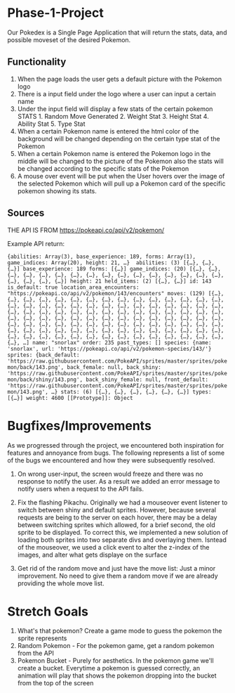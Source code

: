 # Phase-1-Project

Our Pokedex is a Single Page Application that will return the stats, data, and possible moveset of the desired Pokemon.

## Functionality

1. When the page loads the user gets a default picture with the Pokemon logo
2. There is a input field under the logo where a user can input a certain name
3. Under the input field will display a few stats of the certain pokemon
        STATS
        1. Random Move Generated
        2. Weight Stat
        3. Height Stat
        4. Ability Stat
        5. Type Stat
4. When a certain Pokemon name is entered the html color of the background will be changed depending on the certain type stat of the Pokemon
5. When a certain Pokemon name is entered the Pokemon logo in the middle will be changed to the picture of the Pokemon also the stats will be changed according to the 
specific stats of the Pokemon
6. A mouse over event will be put when the User hovers over the image of the selected Pokemon which will pull up a Pokemon card of the specific pokemon showing its stats.


## Sources

THE API IS FROM https://pokeapi.co/api/v2/pokemon/

Example API return:


`
{abilities: Array(3), base_experience: 189, forms: Array(1), game_indices: Array(20), height: 21, …} 
abilities: (3) [{…}, {…}, {…}]
base_experience: 189
forms: [{…}]
game_indices: (20) [{…}, {…}, {…}, {…}, {…}, {…}, {…}, {…}, {…}, {…}, {…}, {…}, {…}, {…}, {…}, {…}, {…}, {…}, {…}, {…}]
height: 21
held_items: (2) [{…}, {…}]
id: 143
is_default: true
location_area_encounters: "https://pokeapi.co/api/v2/pokemon/143/encounters"
moves: (129) [{…}, {…}, {…}, {…}, {…}, {…}, {…}, {…}, {…}, {…}, {…}, {…}, {…}, {…}, {…}, {…}, {…}, {…}, {…}, {…}, {…}, {…}, {…}, {…}, {…}, {…}, {…}, {…}, {…}, {…}, {…}, {…}, {…}, {…}, {…}, {…}, {…}, {…}, {…}, {…}, {…}, {…}, {…}, {…}, {…}, {…}, {…}, {…}, {…}, {…}, {…}, {…}, {…}, {…}, {…}, {…}, {…}, {…}, {…}, {…}, {…}, {…}, {…}, {…}, {…}, {…}, {…}, {…}, {…}, {…}, {…}, {…}, {…}, {…}, {…}, {…}, {…}, {…}, {…}, {…}, {…}, {…}, {…}, {…}, {…}, {…}, {…}, {…}, {…}, {…}, {…}, {…}, {…}, {…}, {…}, {…}, {…}, {…}, {…}, {…}, …]
name: "snorlax"
order: 235
past_types: []
species: {name: 'snorlax', url: 'https://pokeapi.co/api/v2/pokemon-species/143/'}
sprites: {back_default: 'https://raw.githubusercontent.com/PokeAPI/sprites/master/sprites/pokemon/back/143.png', back_female: null, back_shiny: 'https://raw.githubusercontent.com/PokeAPI/sprites/master/sprites/pokemon/back/shiny/143.png', back_shiny_female: null, front_default: 'https://raw.githubusercontent.com/PokeAPI/sprites/master/sprites/pokemon/143.png', …}
stats: (6) [{…}, {…}, {…}, {…}, {…}, {…}]
types: [{…}]
weight: 4600
[[Prototype]]: Object
`


# Bugfixes/Improvements
As we progressed through the project, we encountered both inspiration for features and annoyance from bugs. The following represents a list of some of the bugs we encountered and how they were subsequently resolved.

1. On wrong user-input, the screen would freeze and there was no response to notify the user. As a result we added an error message to notify users when a request to the API fails.

2. Fix the flashing Pikachu. Originally we had a mouseover event listener to switch between shiny and default sprites. However, because several requests are being to the server on each hover, there may be a delay between switching sprites which allowed, for a brief second, the old sprite to be displayed. To correct this, we implemented a new solution of loading both sprites into two separate divs and overlaying them. Isntead of the mouseover, we used a click event to alter the z-index of the images, and alter what gets displaye on the surface
3. Get rid of the random move and just have the move list: Just a minor improvement. No need to give them a random move if we are already providing the whole move list.

# Stretch Goals
1. What's that pokemon? Create a game mode to guess the pokemon the sprite represents
2. Random Pokemon - For the pokemon game, get a random pokemon from the API
3. Pokemon Bucket - Purely for aesthetics. In the pokemon game we'll create a bucket. Everytime a pokemon is guessed correctly, an animation will play that shows the pokemon dropping into the bucket from the top of the screen

